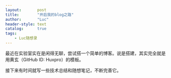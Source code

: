 ```yaml
---
layout:       post
title:        "开启我的blog之路"
author:       "Luc"
header-style: text
catalog:      true
tags:
    - Luc随想录
---
```


最近在实验室实在是闲得无聊，尝试搭一个简单的博客。说是搭建，其实完全就是用黄玄（GitHub ID: Huxpro）的模板。

接下来有时间就写一些技术总结和随想笔记，不断完善它。
